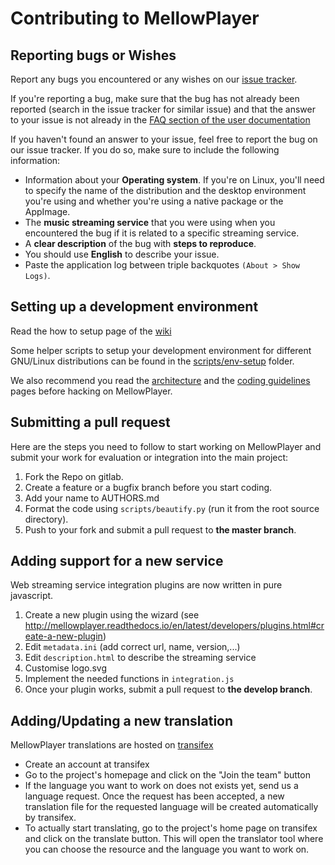 Contributing to MellowPlayer
============================

Reporting bugs or Wishes
------------------------

Report any bugs you encountered or any wishes on our [issue tracker](https://gitlab.com/ColinDuquesnoy/MellowPlayer/issues).

If you're reporting a bug, make sure that the bug has not already been reported (search in the issue tracker for similar issue) and that the answer to your issue is not already in the [FAQ section of the user documentation](https://mellowplayer.readthedocs.io/en/latest/users/faq.html)

If you haven't found an answer to your issue, feel free to report the bug on our issue tracker. If you do so, make sure to include the following information:

- Information about your **Operating system**. If you're on Linux, you'll need to specify the name of the distribution and the desktop environment you're using and whether you're using a native package or the AppImage.
- The **music streaming service** that you were using when you encountered the bug if it is related to a specific streaming service.
- A **clear description** of the bug with **steps to reproduce**.
- You should use **English** to describe your issue.
- Paste the application log between triple backquotes ```(About > Show Logs)```.


Setting up a development environment
------------------------------------

Read the how to setup page of the [wiki](https://gitlab.com/ColinDuquesnoy/MellowPlayer/wikis/%5BTutorial%5D-Setting-up-a-development-environment)

Some helper scripts to setup your development environment for different GNU/Linux distributions can be found in the [scripts/env-setup](https://gitlab.com/ColinDuquesnoy/MellowPlayer/tree/master/scripts/env-setup) folder.

We also recommend you read the [architecture](https://gitlab.com/ColinDuquesnoy/MellowPlayer/wikis/architecture) and the [coding guidelines](https://gitlab.com/ColinDuquesnoy/MellowPlayer/wikis/coding-guidelines) pages before hacking on MellowPlayer.

Submitting a pull request
-------------------------

Here are the steps you need to follow to start working on MellowPlayer and submit your work
for evaluation or integration into the main project:

1. Fork the Repo on gitlab.
2. Create a feature or a bugfix branch before you start coding.
3. Add your name to AUTHORS.md
4. Format the code using ``scripts/beautify.py`` (run it from the root source directory).  
5. Push to your fork and submit a pull request to **the master branch**.


Adding support for a new service
--------------------------------

Web streaming service integration plugins are now written in pure javascript.

1. Create a new plugin using the wizard (see http://mellowplayer.readthedocs.io/en/latest/developers/plugins.html#create-a-new-plugin)
2. Edit ``metadata.ini`` (add correct url, name, version,...)
3. Edit ``description.html`` to describe the streaming service
4. Customise logo.svg
5. Implement the needed functions in ``integration.js``
6. Once your plugin works, submit a pull request to **the develop branch**.


Adding/Updating a new translation
---------------------------------

MellowPlayer translations are hosted on [transifex](https://www.transifex.com/colinduquesnoy/mellowplayer)

- Create an account at transifex
- Go to the project's homepage and click on the "Join the team" button
- If the language you want to work on does not exists yet, send us a language request. Once the request has been accepted, a new translation file for the requested language will be created automatically by transifex.
- To actually start translating, go to the project's home page on transifex and click on the translate button. This will open the translator tool where you can choose the resource and the language you want to work on.
